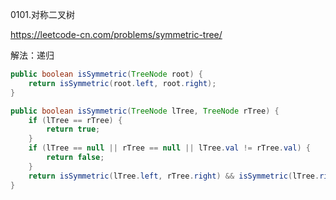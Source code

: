 0101.对称二叉树

https://leetcode-cn.com/problems/symmetric-tree/

解法：递归



```java
public boolean isSymmetric(TreeNode root) {
    return isSymmetric(root.left, root.right);
}

public boolean isSymmetric(TreeNode lTree, TreeNode rTree) {
    if (lTree == rTree) {
        return true;
    }
    if (lTree == null || rTree == null || lTree.val != rTree.val) {
        return false;
    }
    return isSymmetric(lTree.left, rTree.right) && isSymmetric(lTree.right, rTree.left);
}
```

